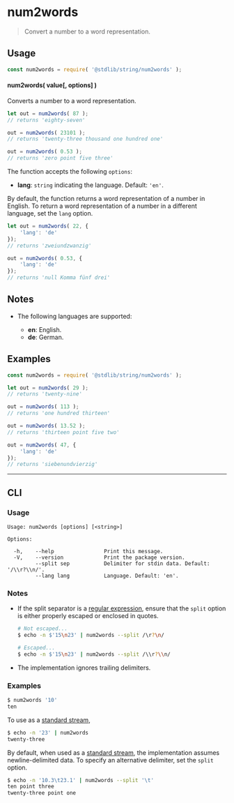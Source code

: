 <!--

@license Apache-2.0

Copyright (c) 2023 The Stdlib Authors.

Licensed under the Apache License, Version 2.0 (the "License");
you may not use this file except in compliance with the License.
You may obtain a copy of the License at

   http://www.apache.org/licenses/LICENSE-2.0

Unless required by applicable law or agreed to in writing, software
distributed under the License is distributed on an "AS IS" BASIS,
WITHOUT WARRANTIES OR CONDITIONS OF ANY KIND, either express or implied.
See the License for the specific language governing permissions and
limitations under the License.

-->

# num2words

> Convert a number to a word representation.

<section class="intro">

</section>

<!-- /.intro -->

<section class="usage">

## Usage

```javascript
const num2words = require( '@stdlib/string/num2words' );
```

#### num2words( value\[, options] )

Converts a number to a word representation.

```javascript
let out = num2words( 87 );
// returns 'eighty-seven'

out = num2words( 23101 );
// returns 'twenty-three thousand one hundred one'

out = num2words( 0.53 );
// returns 'zero point five three'
```

The function accepts the following `options`:

-   **lang**: `string` indicating the language. Default: `'en'`.

By default, the function returns a word representation of a number in English. To return a word representation of a number in a different language, set the `lang` option.

```javascript
let out = num2words( 22, {
    'lang': 'de'
});
// returns 'zweiundzwanzig'

out = num2words( 0.53, {
    'lang': 'de'
});
// returns 'null Komma fünf drei'
```

</section>

<!-- /.usage -->

<!-- Package usage notes. Make sure to keep an empty line after the `section` element and another before the `/section` close. -->

<section class="notes">

## Notes

-   The following languages are supported:

    -   **en**: English.
    -   **de**: German.

</section>

<!-- /.notes -->

<section class="examples">

## Examples

<!-- eslint no-undef: "error" -->

```javascript
const num2words = require( '@stdlib/string/num2words' );

let out = num2words( 29 );
// returns 'twenty-nine'

out = num2words( 113 );
// returns 'one hundred thirteen'

out = num2words( 13.52 );
// returns 'thirteen point five two'

out = num2words( 47, {
    'lang': 'de'
});
// returns 'siebenundvierzig'
```

</section>

<!-- /.examples -->

* * *

<section class="cli">

## CLI

<section class="usage">

### Usage

```text
Usage: num2words [options] [<string>]

Options:

  -h,    --help                Print this message.
  -V,    --version             Print the package version.
         --split sep           Delimiter for stdin data. Default: '/\\r?\\n/'.
         --lang lang           Language. Default: 'en'.
```

</section>

<!-- /.usage -->

<section class="notes">

### Notes

-   If the split separator is a [regular expression][mdn-regexp], ensure that the `split` option is either properly escaped or enclosed in quotes.

    ```bash
    # Not escaped...
    $ echo -n $'15\n23' | num2words --split /\r?\n/

    # Escaped...
    $ echo -n $'15\n23' | num2words --split /\\r?\\n/
    ```

-   The implementation ignores trailing delimiters.

</section>

<!-- /.notes -->

<section class="examples">

### Examples

```bash
$ num2words '10'
ten
```

To use as a [standard stream][standard-streams],

```bash
$ echo -n '23' | num2words
twenty-three
```

By default, when used as a [standard stream][standard-streams], the implementation assumes newline-delimited data. To specify an alternative delimiter, set the `split` option.

```bash
$ echo -n '10.3\t23.1' | num2words --split '\t'
ten point three
twenty-three point one
```

</section>

<!-- /.examples -->

</section>

<!-- /.cli -->

<!-- Section to include cited references. If references are included, add a horizontal rule *before* the section. Make sure to keep an empty line after the `section` element and another before the `/section` close. -->

<section class="references">

</section>

<!-- /.references -->

<!-- Section for related `stdlib` packages. Do not manually edit this section, as it is automatically populated. -->

<section class="related">

</section>

<!-- /.related -->

<!-- Section for all links. Make sure to keep an empty line after the `section` element and another before the `/section` close. -->

<section class="links">

[standard-streams]: https://en.wikipedia.org/wiki/Standard_streams

[mdn-regexp]: https://developer.mozilla.org/en-US/docs/Web/JavaScript/Guide/Regular_Expressions

</section>

<!-- /.links -->
